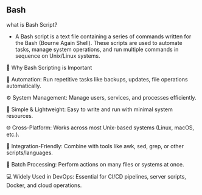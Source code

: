 ##  **Bash**
what is Bash Script?
- A Bash script is a text file containing a series of commands written for the Bash (Bourne Again Shell). These scripts are used to automate tasks, manage system operations, and run multiple commands in sequence on Unix/Linux systems.
  
🚀 Why Bash Scripting is Important 

🔁 Automation: Run repetitive tasks like backups, updates, file operations automatically.

⚙️ System Management: Manage users, services, and processes efficiently.

🧰 Simple & Lightweight: Easy to write and run with minimal system resources.

🌐 Cross-Platform: Works across most Unix-based systems (Linux, macOS, etc.).

🧩 Integration-Friendly: Combine with tools like awk, sed, grep, or other scripts/languages.

📂 Batch Processing: Perform actions on many files or systems at once.

💻 Widely Used in DevOps: Essential for CI/CD pipelines, server scripts, Docker, and cloud operations.


